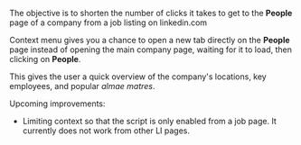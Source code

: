 The objective is to shorten the number of clicks it takes to get to the **People** page of a company
from a job listing on linkedin.com

Context menu gives you a chance to open a new tab directly on the **People** page instead of
opening the main company page, waiting for it to load, then clicking on **People**.

This gives the user a quick overview of the company's locations, key employees, and popular _almae matres_.

Upcoming improvements:
- Limiting context so that the script is only enabled from a job page. It currently does not work from other LI pages.

